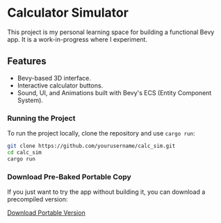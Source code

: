 # Calculator Simulator

This project is my personal learning space for building a functional Bevy app. It is a work-in-progress where I experiment.

## Features

- Bevy-based 3D interface.
- Interactive calculator buttons.
- Sound, UI, and Animations built with Bevy's ECS (Entity Component System).

### Running the Project

To run the project locally, clone the repository and use `cargo run`:

```sh
git clone https://github.com/yourusername/calc_sim.git
cd calc_sim
cargo run
```

### Download Pre-Baked Portable Copy

If you just want to try the app without building it, you can download a precompiled version:

[Download Portable Version](./versions/CalcSim_V0_1_portable.zip)

